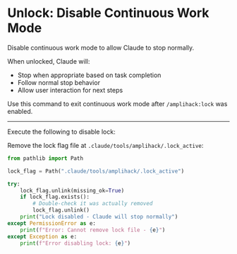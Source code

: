 # Unlock: Disable Continuous Work Mode

Disable continuous work mode to allow Claude to stop normally.

When unlocked, Claude will:

- Stop when appropriate based on task completion
- Follow normal stop behavior
- Allow user interaction for next steps

Use this command to exit continuous work mode after `/amplihack:lock` was enabled.

---

Execute the following to disable lock:

Remove the lock flag file at `.claude/tools/amplihack/.lock_active`:

```python
from pathlib import Path

lock_flag = Path(".claude/tools/amplihack/.lock_active")

try:
    lock_flag.unlink(missing_ok=True)
    if lock_flag.exists():
        # Double-check it was actually removed
        lock_flag.unlink()
    print("Lock disabled - Claude will stop normally")
except PermissionError as e:
    print(f"Error: Cannot remove lock file - {e}")
except Exception as e:
    print(f"Error disabling lock: {e}")
```
